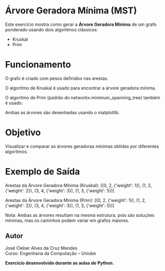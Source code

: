 # Árvore Geradora Mínima (MST)

Este exercício mostra como gerar a **Árvore Geradora Mínima** de um grafo ponderado usando dois algoritmos clássicos:

- Kruskal
- Prim

# Funcionamento

O grafo é criado com pesos definidos nas arestas.

O algoritmo de Kruskal é usado para encontrar a árvore geradora mínima.

O algoritmo de Prim (padrão do networkx.minimum_spanning_tree) também é usado.

Ambas as árvores são desenhadas usando o matplotlib.

# Objetivo

Visualizar e comparar as árvores geradoras mínimas obtidas por diferentes algoritmos.

# Exemplo de Saída

Arestas da Árvore Geradora Mínima (Kruskal):
[(0, 2, {'weight': 1}), (1, 2, {'weight': 2}), (3, 4, {'weight': 3}), (1, 3, {'weight': 5})]

Arestas da Árvore Geradora Mínima (Prim):
[(0, 2, {'weight': 1}), (1, 2, {'weight': 2}), (3, 4, {'weight': 3}), (1, 3, {'weight': 5})]

Nota: Ambas as árvores resultam na mesma estrutura, pois são soluções mínimas, mas os caminhos podem variar em grafos maiores.

## Autor
José Cleber Alves da Cruz Mendes  
Curso: Engenharia da Computação – Uniube



**Exercício desenvolvido durante as aulas de Python.**
